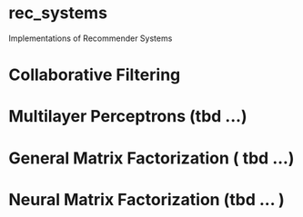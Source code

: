 # rec_systems
Implementations of Recommender Systems
# Collaborative Filtering
# Multilayer Perceptrons (tbd ...)
# General Matrix Factorization ( tbd ...)
# Neural Matrix Factorization (tbd ... )
